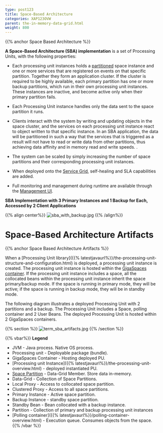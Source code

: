 ```yaml
---
type: post123
title: Space-Based Architecture
categories: XAP123OVW
parent: the-in-memory-data-grid.html
weight: 800
---
```






{{%  anchor Space Based Architecture %}}


**A Space-Based Architecture (SBA) implementation** is a set of Processing Units, with the following properties:

- Each processing unit instances holds a [partitioned](./terminology.html#partitioned-data-grid) space instance and one or more services that are registered on events on that specific partition. Together they form an application cluster. If the cluster is required to be highly available, each primary partition has one or more backup partitions, which run in their own processing unit instances. These instances are inactive, and become active only when their primary partition fails.

- Each Processing Unit instance handles only the data sent to the space partition it runs.

- Clients interact with the system by writing and updating objects in the space cluster, and the services on each processing unit instance react to object written to that specific instance. In an SBA application, the data will be partitioned in such a way that the services that is triggered as a result will not have to read or write data from other partitions, thus achieving data affinity and in memory read and write speeds. .

- The system can be scaled by simply increasing the number of space partitions and their corresponding processing unit instances.

- When deployed onto the [Service Grid](./terminology.html#service-grid), self-healing and SLA capabilities are added.

- Full monitoring and management during runtime are available through the [Management UI](./terminology.html#management-ui).

**SBA Implementation with 3 Primary Instances and 1 Backup for Each, Accessed by 2 Client Applications**

{{% align center%}}
![sba_with_backup.jpg](/attachment_files/sba_with_backup.jpg)
{{% /align%}}







# Space-Based Architecture Artifacts

{{%  anchor Space Based Architecture Artifacts %}}

When a [Processing Unit library]({{% latestjavaurl%}}/the-processing-unit-structure-and-configuration.html) is deployed, a processing unit instance is created. The processing unit instance is hosted within the [GigaSpaces container](./the-runtime-environment.html#gsc). If the processing unit instance includes a space, all the collocated beans within the processing unit instance inherit the space primary/backup mode. If the space is running in primary mode, they will be active; if the space is running in backup mode, they will be in standby mode.

The following diagram illustrates a deployed Processing Unit with 2 partitions and a backup. The Processing Unit includes a Space, polling container and 2 User Beans. The deployed Processing Unit is hosted within 2 GigaSpaces containers.

{{%  section %}}
![term_sba_artifacts.jpg](/attachment_files/term_sba_artifacts.jpg)
{{%  /section %}}

{{% vbar%}}
**Legend**

- JVM - Java process. Native OS process.
- Processing unit - Deployable package (bundle).
- GigaSpaces Container - Hosting deployed PU.
- [Processing unit Instance]({{% latestjavaurl%}}/the-processing-unit-overview.html) - deployed instantiated PU.
- [Space Partition](./terminology.html) - Data-Grid Member. Store data in-memory.
- Data-Grid - Collection of Space Partitions.
- Local Proxy - Access to collocated space partition.
- Clustered Proxy - Access to all space partitions.
- Primary Instance - Active space partition.
- Backup Instance - standby space partition.
- Standby Bean - Bean collocated with a backup instance.
- Partition - Collection of primary and backup processing unit instances
- [Polling container]({{% latestjavaurl%}}/polling-container-overview.html) - Execution queue. Consumes objects from the space.
{{%  /vbar %}}
